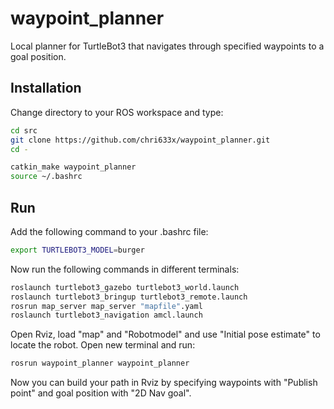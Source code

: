 # waypoint_planner
Local planner for TurtleBot3 that navigates through specified waypoints to a goal position.

## Installation
Change directory to your ROS workspace and type:

```bash
cd src
git clone https://github.com/chri633x/waypoint_planner.git
cd -

catkin_make waypoint_planner
source ~/.bashrc
```
## Run
Add the following command to your .bashrc file:

```bash
export TURTLEBOT3_MODEL=burger
```
Now run the following commands in different terminals:

```bash
roslaunch turtlebot3_gazebo turtlebot3_world.launch
roslaunch turtlebot3_bringup turtlebot3_remote.launch
rosrun map_server map_server "mapfile".yaml
roslaunch turtlebot3_navigation amcl.launch
```

Open Rviz, load "map" and "Robotmodel" and use "Initial pose estimate" to locate the robot. Open new terminal and run:

```bash
rosrun waypoint_planner waypoint_planner
```

Now you can build your path in Rviz by specifying waypoints with "Publish point" and goal position with "2D Nav goal".
